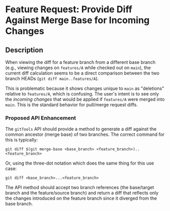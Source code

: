 # Feature Request: Provide Diff Against Merge Base for Incoming Changes

## Description

When viewing the diff for a feature branch from a different base branch (e.g., viewing changes on `features/A` while checked out on `main`), the current diff calculation seems to be a direct comparison between the two branch HEADs (`git diff main..features/A`).

This is problematic because it shows changes unique to `main` as "deletions" relative to `features/A`, which is confusing. The user's intent is to see only the *incoming changes* that would be applied if `features/A` were merged into `main`. This is the standard behavior for pull/merge request diffs.

### Proposed API Enhancement

The `gitTools` API should provide a method to generate a diff against the common ancestor (merge base) of two branches. The correct command for this is typically:

`git diff $(git merge-base <base_branch> <feature_branch>)..<feature_branch>`

Or, using the three-dot notation which does the same thing for this use case:

`git diff <base_branch>...<feature_branch>`

The API method should accept two branch references (the base/target branch and the feature/source branch) and return a diff that reflects only the changes introduced on the feature branch since it diverged from the base branch.